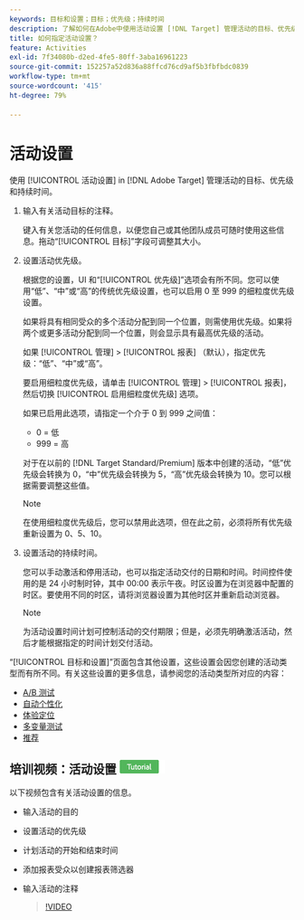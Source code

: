 ```yaml
---
keywords: 目标和设置；目标；优先级；持续时间
description: 了解如何在Adobe中使用活动设置 [!DNL Target] 管理活动的目标、优先级和持续时间。
title: 如何指定活动设置？
feature: Activities
exl-id: 7f34080b-d2ed-4fe5-80ff-3aba16961223
source-git-commit: 152257a52d836a88ffcd76cd9af5b3fbfbdc0839
workflow-type: tm+mt
source-wordcount: '415'
ht-degree: 79%

---
```


# 活动设置

使用 [!UICONTROL 活动设置] in [!DNL Adobe Target] 管理活动的目标、优先级和持续时间。

1. 输入有关活动目标的注释。

   键入有关您活动的任何信息，以便您自己或其他团队成员可随时使用这些信息。拖动“[!UICONTROL 目标]”字段可调整其大小。
1. 设置活动优先级。

   根据您的设置，UI 和“[!UICONTROL 优先级]”选项会有所不同。您可以使用“低”、“中”或“高”的传统优先级设置，也可以启用 0 至 999 的细粒度优先级设置。

   如果将具有相同受众的多个活动分配到同一个位置，则需使用优先级。如果将两个或更多活动分配到同一个位置，则会显示具有最高优先级的活动。

   如果 [!UICONTROL 管理] > [!UICONTROL 报表] （默认），指定优先级：“低”、“中”或“高”。

   要启用细粒度优先级，请单击 [!UICONTROL 管理] > [!UICONTROL 报表]，然后切换 [!UICONTROL 启用细粒度优先级] 选项。

   如果已启用此选项，请指定一个介于 0 到 999 之间值：

   * 0 = 低
   * 999 = 高

   对于在以前的 [!DNL Target Standard/Premium] 版本中创建的活动，“低”优先级会转换为 0，“中”优先级会转换为 5，“高”优先级会转换为 10。您可以根据需要调整这些值。

   >[!NOTE]
   >
   >在使用细粒度优先级后，您可以禁用此选项，但在此之前，必须将所有优先级重新设置为 0、5、10。

1. 设置活动的持续时间。

   您可以手动激活和停用活动，也可以指定活动交付的日期和时间。时间控件使用的是 24 小时制时钟，其中 00:00 表示午夜。时区设置为在浏览器中配置的时区。要使用不同的时区，请将浏览器设置为其他时区并重新启动浏览器。

   >[!NOTE]
   >
   >为活动设置时间计划可控制活动的交付期限；但是，必须先明确激活活动，然后才能根据指定的时间计划交付活动。

“[!UICONTROL 目标和设置]”页面包含其他设置，这些设置会因您创建的活动类型而有所不同。有关这些设置的更多信息，请参阅您的活动类型所对应的内容：

* [A/B 测试](/help/main/c-activities/t-test-ab/t-test-create-ab/ab-goals-and-settings.md#reference_B25389FD6F3A4989801E740364B089CC)
* [自动个性化](/help/main/c-activities/t-automated-personalization/automated-personalization.md#task_8AAF837796D74CF893CA2F88BA1491C9)
* [体验定位](/help/main/c-activities/t-experience-target/t-xt-create/xt-goals-and-settings.md#reference_B25389FD6F3A4989801E740364B089CC)
* [多变量测试](/help/main/c-activities/c-multivariate-testing/t-create-multivariate-test/goals-and-settings.md#reference_B25389FD6F3A4989801E740364B089CC)
* [推荐](/help/main/c-recommendations/t-create-recs-activity/recs-activity-settings.md#reference_3FDA8388CEEC4159949151C1829E2FBB)

## 培训视频：活动设置 ![教程徽章](/help/main/assets/tutorial.png)

以下视频包含有关活动设置的信息。

* 输入活动的目的
* 设置活动的优先级
* 计划活动的开始和结束时间
* 添加报表受众以创建报表筛选器
* 输入活动的注释

   >[!VIDEO](https://video.tv.adobe.com/v/17381)
